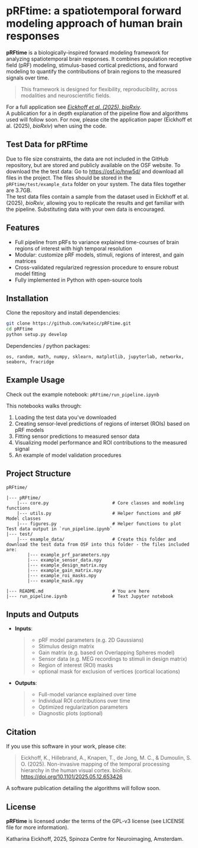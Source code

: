 # pRFtime: a spatiotemporal forward modeling approach of human brain responses 

**pRFtime** is a biologically-inspired forward modeling framework for analyzing spatiotemporal brain responses. It combines population receptive field (pRF) modeling, stimulus-based cortical predictions, and forward modeling to quantify the contributions of brain regions to the measured signals over time. 

> This framework is designed for flexibility, reproducibility, across modalities and neuroscientific fields. 

For a full application see [*Eickhoff et al. (2025), bioRxiv*](https://www.biorxiv.org/content/10.1101/2025.05.12.653426v1).   
A publication for a in depth explanation of the pipeline flow and algorithms used will follow soon. For now, please cite the application paper (Eickhoff et al. (2025), *bioRxiv*) when using the code. 

## Test Data for pRFtime 
Due to file size constraints, the data are not included in the GitHub repository, but are stored and publicly available on the OSF website. 
To download the the test data: Go to https://osf.io/hnw5d/ and download all files in the project. The files should be stored in the `pRFtime/test/example_data` folder on your system. The data files together are 3.7GB.  
The test data files contain a sample from the dataset used in Eickhoff et al. (2025), *bioRxiv*, allowing you to replicate the results and get familiar with the pipeline.  Substituting data with your own data is encouraged. 

## Features 
- Full pipeline from pRFs to variance explained time-courses of brain regions of interest with high temporal resolution 
- Modular: customize pRF models, stimuli, regions of interest, and gain matrices 
- Cross-validated regularized regression procedure to ensure robust model fitting 
- Fully implemented in Python with open-source tools 

## Installation 
Clone the repository and install dependencies: 

```bash
git clone https://github.com/kateic/pRFtime.git
cd pRFtime 
python setup.py develop

``` 
Dependencies / python packages: 

```
os, random, math, numpy, sklearn, matplotlib, jupyterlab, networkx, seaborn, fracridge
```

## Example Usage 
Check out the example notebook: `pRFtime/run_pipeline.ipynb`

This notebooks walks through: 
1. Loading the test data you've downloaded 
2. Creating sensor-level predictions of regions of interset (ROIs) based on pRF models 
3. Fitting sensor predictions to measured sensor data 
4. Visualizing model performance and ROI contributions to the measured signal 
5. An example of model validation procedures 

## Project Structure 
```
pRFtime/

|--- pRFtime/
    |--- core.py                        # Core classes and modeling functions 
    |--- utils.py                       # Helper functions and pRF Model classes 
    |--- figures.py                     # Helper functions to plot Test data output in `run_pipeline.ipynb` 
|--- test/
    |--- example_data/                  # Create this folder and download the test data from OSF into this folder - the files included are:  
        |--- example_prf_parameters.npy 
        |--- example_sensor_data.npy     
        |--- example_design_matrix.npy   
        |--- example_gain_matrix.npy      
        |--- example_roi_masks.npy       
        |--- example_mask.npy            

|--- README.md                          # You are here 
|--- run_pipeline.ipynb                 # Text Jupyter notebook 
```

## Inputs and Outputs 
* **Inputs**: 
    > * pRF model parameters (e.g. 2D Gaussians)
    > * Stimulus design matrix 
    > * Gain matrix (e.g. based on Overlapping Spheres model)
    > * Sensor data (e.g. MEG recordings to stimuli in design matrix)
    > * Region of interest (ROI) masks 
    > * optional mask for exclusion of vertices (cortical locations)
* **Outputs**: 
    > * Full-model variance explained over time 
    > * Individual ROI contributions over time 
    > * Optimized regularization parameters 
    > * Diagnostic plots (optional)

## Citation 
If you use this software in your work, please cite: 

> Eickhoff, K., Hillebrand, A., Knapen, T., de Jong, M. C., & Dumoulin, S. O. (2025). Non-invasive mapping of the temporal processing hierarchy in the human visual cortex. bioRxiv. https://doi.org/10.1101/2025.05.12.653426

A software publication detailing the algorithms will follow soon.

## License 
**pRFtime** is licensed under the terms of the GPL-v3 license (see LICENSE file for more information).



Katharina Eickhoff, 2025, Spinoza Centre for Neuroimaging, Amsterdam. 
